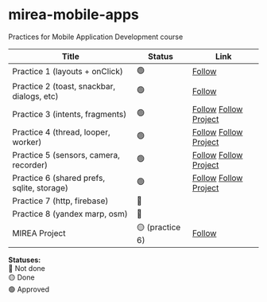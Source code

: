 # mirea-mobile-apps
Practices for Mobile Application Development course

Title            | Status | Link
--------------------|--------|--------
Practice 1 (layouts + onClick)          |   🟢  | [Follow](https://github.com/vladimirk33/mirea-mobile-apps/tree/feat/practice-1)
Practice 2 (toast, snackbar, dialogs, etc)          |   🟢  | [Follow](https://github.com/vladimirkatenin/mirea-mobile-apps/tree/feat/practice-2)
Practice 3 (intents, fragments)          |   🟢  | [Follow](https://github.com/vladimirkatenin/mirea-mobile-apps/tree/feat/practice-3) [Follow Project](https://github.com/vladimirkatenin/mirea-mobile-apps/tree/feat/mirea-project)
Practice 4 (thread, looper, worker)           |   🟢  | [Follow](https://github.com/vladimirkatenin/mirea-mobile-apps/tree/feat/practice-4) [Follow Project](https://github.com/vladimirkatenin/mirea-mobile-apps/tree/feat/mirea-project)
Practice 5 (sensors, camera, recorder)          |   🟢  | [Follow](https://github.com/vladimirkatenin/mirea-mobile-apps/tree/feat/practice-5) [Follow Project](https://github.com/vladimirkatenin/mirea-mobile-apps/tree/feat/mirea-project)
Practice 6 (shared prefs, sqlite, storage)          |   🟢  | [Follow](https://github.com/vladimirkatenin/mirea-mobile-apps/tree/feat/practice-6) [Follow Project](https://github.com/vladimirkatenin/mirea-mobile-apps/tree/feat/mirea-project)
Practice 7 (http, firebase)           |   🔴  |
Practice 8 (yandex marp, osm)           |   🔴  |
MIREA Project            |   🟡 (practice 6)  | [Follow](https://github.com/vladimirkatenin/mirea-mobile-apps/tree/feat/mirea-project)

**Statuses:** <br>
🔴 Not done <br>
🟡 Done <br>
🟢 Approved <br>
